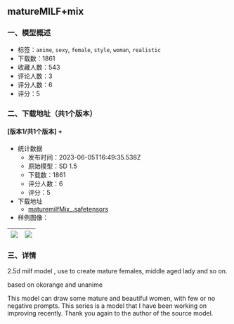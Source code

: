 ## matureMILF+mix
### 一、模型概述

- 标签：`anime`, `sexy`, `female`, `style`, `woman`, `realistic`
- 下载数：1861
- 收藏人数：543
- 评论人数：3
- 评分人数：6
- 评分：5

### 二、下载地址（共1个版本）

#### [版本1/共1个版本] +

- 统计数据
  - 发布时间：2023-06-05T16:49:35.538Z
  - 原始模型：SD 1.5
  - 下载数：1861
  - 评分人数：6
  - 评分：5
- 下载地址
  - [maturemilfMix_.safetensors](https://civitai.com/api/download/models/89711)
- 样例图像：

| <img src="https://image.civitai.com/xG1nkqKTMzGDvpLrqFT7WA/ac119ced-b26c-4399-8281-adaac9faed0c/width=450/1039491.jpeg" /> | <img src="https://image.civitai.com/xG1nkqKTMzGDvpLrqFT7WA/b58ace8a-d7b7-4090-9e24-8f2223d94cc9/width=450/1039814.jpeg" /> |
| ---- | ---- |


### 三、详情
<p>2.5d milf model , use to create mature females, middle aged lady and so on.</p><p>based on okorange and unanime</p><p>This model can draw some mature and beautiful women, with few or no negative prompts. This series is a model that I have been working on improving recently. Thank you again to the author of the source model.</p><p></p>